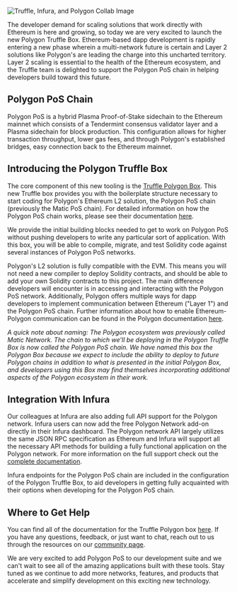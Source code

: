 ![Truffle, Infura, and Polygon Collab Image](/img/blog/truffle-and-infura-support-polygon/blog-header.png)

The developer demand for scaling solutions that work directly with Ethereum is here and growing, so today we are very excited to launch the new Polygon Truffle Box. Ethereum-based dapp development is rapidly entering a new phase wherein a multi-network future is certain and Layer 2 solutions like Polygon's are leading the charge into this uncharted territory. Layer 2 scaling is essential to the health of the Ethereum ecosystem, and the Truffle team is delighted to support the Polygon PoS chain in helping developers build toward this future.

## Polygon PoS Chain

Polygon PoS is a hybrid Plasma Proof-of-Stake sidechain to the Ethereum mainnet which consists of a Tendermint consensus validator layer and a Plasma sidechain for block production. This configuration allows for higher transaction throughput, lower gas fees, and through Polygon's established bridges, easy connection back to the Ethereum mainnet.

## Introducing the Polygon Truffle Box

The core component of this new tooling is the [Truffle Polygon Box](https://github.com/truffle-box/polygon-box). This new Truffle box provides you with the boilerplate structure necessary to start coding for Polygon's Ethereum L2 solution, the Polygon PoS chain (previously the Matic PoS chain). For detailed information on how the Polygon PoS chain works, please see their documentation [here](https://docs.matic.network/docs/develop/getting-started).

We provide the initial building blocks needed to get to work on Polygon PoS without pushing developers to write any particular sort of application. With this box, you will be able to compile, migrate, and test Solidity code against several instances of Polygon PoS networks.

Polygon's L2 solution is fully compatible with the EVM. This means you will not need a new compiler to deploy Solidity contracts, and should be able to add your own Solidity contracts to this project. The main difference developers will encounter is in accessing and interacting with the Polygon PoS network. Additionally, Polygon offers multiple ways for dapp developers to implement communication between Ethereum ("Layer 1") and the Polygon PoS chain. Further information about how to enable Ethereum-Polygon communication can be found in the Polygon documentation [here](https://docs.matic.network/docs/develop/ethereum-matic/getting-started).

_A quick note about naming: The Polygon ecosystem was previously called Matic Network. The chain to which we'll be deploying in the Polygon Truffle Box is now called the Polygon PoS chain. We have named this box the Polygon Box because we expect to include the ability to deploy to future Polygon chains in addition to what is presented in the initial Polygon Box, and developers using this Box may find themselves incorporating additional aspects of the Polygon ecosystem in their work._

## Integration With Infura

Our colleagues at Infura are also adding full API support for the Polygon network. Infura users can now add the free Polygon Network add-on directly in their Infura dashboard. The Polygon network API largely utilizes the same JSON RPC specification as Ethereum and Infura will support all the necessary API methods for building a fully functional application on the Polygon network. For more information on the full support check out the [complete documentation](https://infura.io/docs/ethereum#section/Network-Add-Ons/Polygon-PoS?&utm_source=infurablog&utm_medium=referral&utm_campaign=announcement&utm_content=polygon-launch).

Infura endpoints for the Polygon PoS chain are included in the configuration of the Polygon Truffle Box, to aid developers in getting fully acquainted with their options when developing for the Polygon PoS chain.

## Where to Get Help

You can find all of the documentation for the Truffle Polygon box [here](https://github.com/truffle-box/polygon-box). If you have any questions, feedback, or just want to chat, reach out to us through the resources on our [community page](https://www.trufflesuite.com/community).

We are very excited to add Polygon PoS to our development suite and we can't wait to see all of the amazing applications built with these tools. Stay tuned as we continue to add more networks, features, and products that accelerate and simplify development on this exciting new technology.
